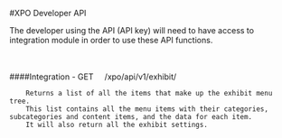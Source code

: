 ﻿#XPO Developer API

The developer using the API (API key) will need to have access to integration module in order to use these API functions.<br /><br />


<br />
####Integration
- GET &nbsp;&nbsp;&nbsp; /xpo/api/v1/exhibit/
		
		Returns a list of all the items that make up the exhibit menu tree.
		This list contains all the menu items with their categories, subcategories and content items, and the data for each item.
		It will also return all the exhibit settings.
